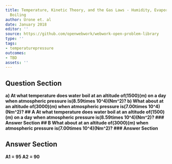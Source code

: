 ```yaml
---
title: Temperature, Kinetic Theory, and the Gas Laws - Humidity, Evaporation, and
  Boiling
author: Urone et. al
date: January 2018
editor: ''
source: https://github.com/openwebwork/webwork-open-problem-library
type: ''
tags:
- temperaturepressure
outcomes:
- TBD
assets: ''
---
```


## Question Section 

<b>
a) At what temperature does water boil at an altitude of(1500)(m) on a day when atmospheric pressure is(8.59times 10^4)(Nm^2)?
b) What about at an altitude of(3000)(m) when atmospheric pressure is(7.00times 10^4)(Nm^2)?
## A
At what temperature does water boil at an altitude of(1500)(m) on a day when atmospheric pressure is(8.59times 10^4)(Nm^2)?
### Answer Section
## B
What about at an altitude of(3000)(m) when atmospheric pressure is(7.00times 10^4)(Nm^2)?
### Answer Section


## Answer Section

A1 = 95
A2 = 90